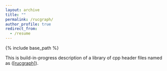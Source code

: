 ```yaml
---
layout: archive
title: ""
permalink: /rucgraph/
author_profile: true
redirect_from:
  - /resume
---
```


{% include base_path %}

This is build-in-progress description of a library of cpp header files named as (<a href="https://github.com/rucdatascience/rucgraph" target="_blank" rel="nofollow">[rucgraph]</a>).

